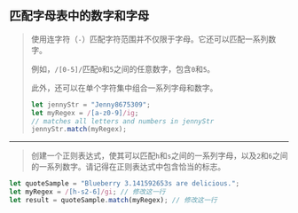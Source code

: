 ## 匹配字母表中的数字和字母

> 使用连字符（`-`）匹配字符范围并不仅限于字母。它还可以匹配一系列数字。
>
> 例如，`/[0-5]/`匹配`0`和`5`之间的任意数字，包含`0`和`5`。
>
> 此外，还可以在单个字符集中组合一系列字母和数字。
>
> ```js
> let jennyStr = "Jenny8675309";
> let myRegex = /[a-z0-9]/ig;
> // matches all letters and numbers in jennyStr
> jennyStr.match(myRegex);
> ```

---

> 创建一个正则表达式，使其可以匹配`h`和`s`之间的一系列字母，以及`2`和`6`之间的一系列数字。请记得在正则表达式中包含恰当的标志。

```js
let quoteSample = "Blueberry 3.141592653s are delicious.";
let myRegex = /[h-s2-6]/gi; // 修改这一行
let result = quoteSample.match(myRegex); // 修改这一行
```

